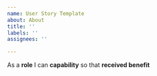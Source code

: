 ```yaml
---
name: User Story Template
about: About
title: ''
labels: ''
assignees: ''

---
```


As a **role** I can **capability** so that **received benefit**
